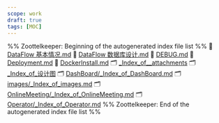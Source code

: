 ```yaml
---
scope: work
draft: true
tags: [MOC]
---
```

%% Zoottelkeeper: Beginning of the autogenerated index file list  %%
📄 [DataFlow 基本情况.md](DataFlow%20基本情况.md)
📄 [DataFlow 数据库设计.md](DataFlow%20数据库设计.md)
📄 [DEBUG.md](DEBUG.md)
📄 [Deployment.md](Deployment.md)
📄 [DockerInstall.md](DockerInstall.md)
🗂️ [_Index_of__attachments](20-工作/DesignDocs/DataFlow/_attachments/_Index_of__attachments)
🗂️ [_Index_of_设计图](20-工作/DesignDocs/DataFlow/设计图/_Index_of_设计图)
🗂️ [DashBoard/_Index_of_DashBoard.md](DashBoard/_Index_of_DashBoard.md)
🗂️ [images/_Index_of_images.md](images/_Index_of_images.md)
🗂️ [OnlineMeeting/_Index_of_OnlineMeeting.md](OnlineMeeting/_Index_of_OnlineMeeting.md)
🗂️ [Operator/_Index_of_Operator.md](Operator/_Index_of_Operator.md)
%% Zoottelkeeper: End of the autogenerated index file list  %%
